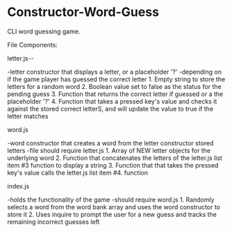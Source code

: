 # Constructor-Word-Guess
CLI word guessing game.

File Components:

letter.js--

-letter constructor that displays a letter, or a placeholder '?'
        -depending on if the game player has guessed the correct letter
      1. Empty string to store the letters for a random word
      2. Boolean value set to false as the status for the pending guess
      3. Function that returns the correct letter if guessed or a the placeholder '?'
      4. Function that takes a pressed key's value and checks it against the stored correct letterS, and will update the value to true if the letter matches


word.js

-word constructor that creates a word from the letter constructor stored letters
        -file should require letter.js
      1. Array of NEW letter objects for the underlying word
      2. Function that concatenates the letters of the letter.js list item #3 function to display a string
      3. Function that that takes the pressed key's value calls the letter.js list item #4. function 


index.js

-holds the functionality of the game
        -should require word.js
      1. Randomly selects a word from the word bank array and uses the word constructor to store it 
      2. Uses inquire to prompt the user for a new guess and tracks the remaining incorrect guesses left


